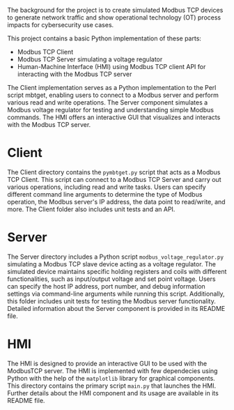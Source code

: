 The background for the project is to create simulated Modbus TCP devices to generate network traffic and show operational technology (OT) process impacts for cybersecurity use cases.

This project contains a basic Python implementation of these parts:
* Modbus TCP Client
* Modbus TCP Server simulating a voltage regulator
* Human-Machine Interface (HMI) using Modbus TCP client API for interacting with the Modbus TCP server

The Client implementation serves as a Python implementation to the Perl script mbtget, enabling users to connect to a Modbus server and perform various read and write operations. The Server component simulates a Modbus voltage regulator for testing and understanding simple Modbus commands. The HMI offers an interactive GUI that visualizes and interacts with the Modbus TCP server.

# Client
The Client directory contains the `pymbtget.py` script that acts as a Modbus TCP Client. This script can connect to a Modbus TCP Server and carry out various operations, including read and write tasks. Users can specify different command line arguments to determine the type of Modbus operation, the Modbus server's IP address, the data point to read/write, and more. The Client folder also includes unit tests and an API.

# Server
The Server directory includes a Python script `modbus_voltage_regulator.py` simulating a Modbus TCP slave device acting as a voltage regulator. The simulated device maintains specific holding registers and coils with different functionalities, such as input/output voltage and set point voltage. Users can specify the host IP address, port number, and debug information settings via command-line arguments while running this script. Additionally, this folder includes unit tests for testing the Modbus server functionality. Detailed information about the Server component is provided in its README file.

# HMI
The HMI is designed to provide an interactive GUI to be used with the ModbusTCP server. The HMI is implemented with few dependecies using Python with the help of the `matplotlib` library for graphical components. This directory contains the primary script `main.py` that launches the HMI. Further details about the HMI component and its usage are available in its README file.